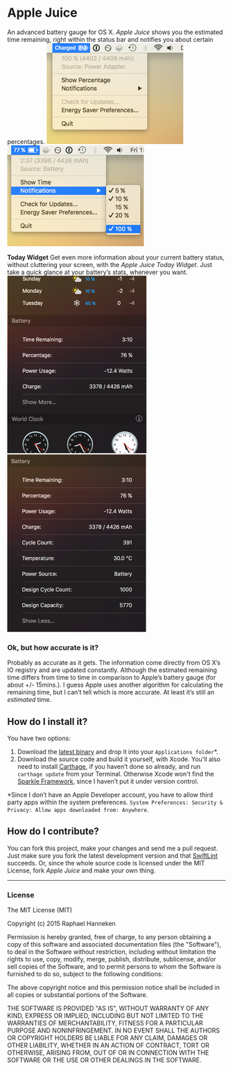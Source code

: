 # Apple Juice #
An advanced battery gauge for OS X. *Apple Juice* shows you the estimated time remaining, right within the status bar and notifies you about certain percentages.
![Apple Juice Appmenu](screenshot_appmenu.png)
![Apple Juice Notifications](screenshot_notifications.png)

__Today Widget__
Get even more information about your current battery status, without cluttering your screen, with the *Apple Juice Today Widget*. Just take a quick glance at your battery’s stats, whenever you want.
![Apple Juice Today Widget](screenshot_today.png)
![Apple Juice Today Widget Expanded](screenshot_today_all.png)

### Ok, but how accurate is it? ###
Probably as accurate as it gets. The information come directly from OS X’s IO registry and are updated constantly. Although the estimated remaining time differs from time to time in comparison to Apple’s battery gauge (for about +/- 15mins.). I guess Apple uses another algorithm for calculating the remaining time, but I can’t tell which is more accurate. At least it’s still an *estimated* time.

## How do I install it? ##
You have two options:
1. Download the [latest binary](https://github.com/raphaelhanneken/apple-juice/releases/latest) and drop it into your `Applications folder`*.
2. Download the source code and build it yourself, with Xcode. You'll also need to install [Carthage](https://github.com/Carthage/Carthage), if you haven’t done so already, and run `carthage update` from your Terminal. Otherwise Xcode won't find the [Sparkle Framework](https://github.com/sparkle-project/Sparkle), since I haven’t put it under version control. 

*Since I don’t have an Apple Developer account, you have to allow third party apps within the system preferences.
 `System Preferences: Security & Privacy: Allow apps downloaded from: Anywhere`.

## How do I contribute? ##
You can fork this project, make your changes and send me a pull request. Just make sure you fork the latest development version and that [SwiftLint](https://github.com/realm/SwiftLint) succeeds. Or, since the whole source code is licensed under the MIT License, fork *Apple Juice* and make your own thing.

__________

### License ###
The MIT License (MIT)

Copyright (c) 2015 Raphael Hanneken

Permission is hereby granted, free of charge, to any person obtaining a copy of this software and associated documentation files (the "Software"), to deal in the Software without restriction, including without limitation the rights to use, copy, modify, merge, publish, distribute, sublicense, and/or sell copies of the Software, and to permit persons to whom the Software is furnished to do so, subject to the following conditions:

The above copyright notice and this permission notice shall be included in all copies or substantial portions of the Software.

THE SOFTWARE IS PROVIDED "AS IS", WITHOUT WARRANTY OF ANY KIND, EXPRESS OR IMPLIED, INCLUDING BUT NOT LIMITED TO THE WARRANTIES OF MERCHANTABILITY, FITNESS FOR A PARTICULAR PURPOSE AND NONINFRINGEMENT. IN NO EVENT SHALL THE AUTHORS OR COPYRIGHT HOLDERS BE LIABLE FOR ANY CLAIM, DAMAGES OR OTHER LIABILITY, WHETHER IN AN ACTION OF CONTRACT, TORT OR OTHERWISE, ARISING FROM, OUT OF OR IN CONNECTION WITH THE SOFTWARE OR THE USE OR OTHER DEALINGS IN THE SOFTWARE.
